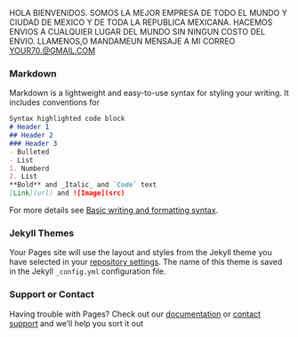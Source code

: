 HOLA BIENVENIDOS.
SOMOS LA MEJOR EMPRESA DE TODO EL MUNDO Y CIUDAD DE MEXICO Y DE TODA LA REPUBLICA MEXICANA.
HACEMOS ENVIOS A CUALQUIER LUGAR DEL MUNDO SIN NINGUN COSTO DEL ENVIO.
LLAMENOS,O MANDAMEUN MENSAJE A MI CORREO YOUR70.@GMAIL.COM
### Markdown
Markdown is a lightweight and easy-to-use syntax for styling your writing. It includes conventions for
```markdown
Syntax highlighted code block
# Header 1
## Header 2
### Header 3
- Bulleted
- List
1. Numberd
2. List
**Bold** and _Italic_ and `Code` text
[Link](url) and ![Image](src)
```
For more details see [Basic writing and formatting syntax](https://docs.github.com/en/github/writing-on-github/getting-started-with-writing-and-formatting-on-github/basic-writing-and-formatting-syntax).
### Jekyll Themes
Your Pages site will use the layout and styles from the Jekyll theme you have selected in your [repository settings](https://github.com/your70/your70.github.io/settings/pages). The name of this theme is saved in the Jekyll `_config.yml` configuration file.
### Support or Contact

Having trouble with Pages? Check out our [documentation](https://docs.github.com/categories/github-pages-basics/) or [contact support](https://support.github.com/contact) and we’ll help you sort it out
